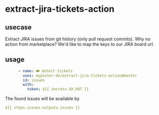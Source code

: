 # extract-jira-tickets-action

## usecase
Extract JIRA issues from git history (only pull request commits). Why no action from marketplace? We'd like to map the keys to our JIRA board url.

## usage
```yaml
      - name: 🎟️ detect tickets
        uses: myposter-de/extract-jira-tickets-action@master
        id: issues
        with:
          token: ${{ secrets.GH_PAT }}
```

The found issues will be available by

```yaml
${{ steps.issues.outputs.issues }}
```
